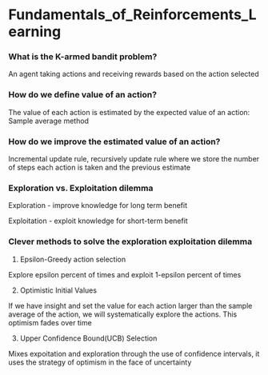# Fundamentals_of_Reinforcements_Learning

### What is the K-armed bandit problem?

An agent taking actions and receiving rewards based on the action selected

### How do we define value of an action?

The value of each action is estimated by the expected value of an action: Sample average method

### How do we improve the estimated value of an action?

Incremental update rule, recursively update rule where we store the number of steps each action is taken and the previous estimate

### Exploration vs. Exploitation dilemma

Exploration - improve knowledge for long term benefit

Exploitation - exploit knowledge for short-term benefit

### Clever methods to solve the exploration exploitation dilemma

1. Epsilon-Greedy action selection

Explore epsilon percent of times and exploit 1-epsilon percent of times

2. Optimistic Initial Values

If we have insight and set the value for each action larger than the sample average of the action, we will systematically explore the actions. This optimism fades over time

3. Upper Confidence Bound(UCB) Selection

Mixes expoitation and exploration through the use of confidence intervals, it uses the strategy of optimism in the face of uncertainty
